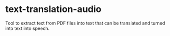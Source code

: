 # text-translation-audio
Tool to extract text from PDF files into text that can be translated and turned into text into speech.
